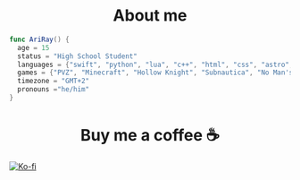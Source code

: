   <h1 align="center">About me</h1>

  ```swift
  func AriRay() {
    age = 15
    status = "High School Student"
    languages = {"swift", "python", "lua", "c++", "html", "css", "astro", "javascript"}
    games = {"PVZ", "Minecraft", "Hollow Knight", "Subnautica", "No Man's Sky", "Metro" series}
    timezone = "GMT+2"
    pronouns ="he/him"
}
  ```

  <h1 align="center">Buy me a coffee ☕️</h1>

  [![Ko-fi](https://img.shields.io/badge/Ko--fi-F16061?style=for-the-badge&logo=ko-fi&logoColor=white)](https://ko-fi.com/notariray)

